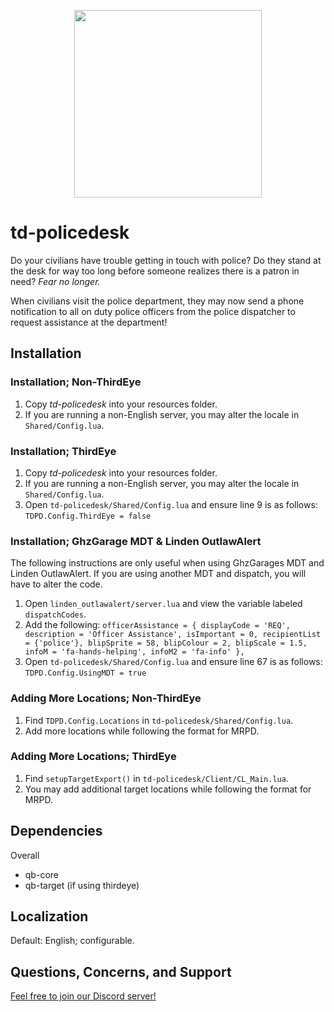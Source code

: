 <p align="center">
  <img align="center" width="auto" height="300" src="https://i.file.glass/Ub76tkvQgI.png">
</p>

# td-policedesk
Do your civilians have trouble getting in touch with police? Do they stand at the desk for way too long before someone realizes there is a patron in need? *Fear no longer.*

When civilians visit the police department, they may now send a phone notification to all on duty police officers from the police dispatcher to request assistance at the department!

## Installation
### Installation; Non-ThirdEye
1. Copy *td-policedesk* into your resources folder.
2. If you are running a non-English server, you may alter the locale in `Shared/Config.lua`.

### Installation; ThirdEye
1. Copy *td-policedesk* into your resources folder.
2. If you are running a non-English server, you may alter the locale in `Shared/Config.lua`.
3. Open `td-policedesk/Shared/Config.lua` and ensure line 9 is as follows: `TDPD.Config.ThirdEye = false`

### Installation; GhzGarage MDT & Linden OutlawAlert
The following instructions are only useful when using GhzGarages MDT and Linden OutlawAlert. If you are using another MDT and dispatch, you will have to alter the code.
1. Open `linden_outlawalert/server.lua` and view the variable labeled `dispatchCodes`.
2. Add the following: `officerAssistance = { displayCode = 'REQ', description = 'Officer Assistance', isImportant = 0, recipientList = {'police'}, blipSprite = 58, blipColour = 2, blipScale = 1.5, infoM = 'fa-hands-helping', infoM2 = 'fa-info' },`
3. Open `td-policedesk/Shared/Config.lua` and ensure line 67 is as follows: `TDPD.Config.UsingMDT = true`

### Adding More Locations; Non-ThirdEye
1. Find `TDPD.Config.Locations` in `td-policedesk/Shared/Config.lua`.
2. Add more locations while following the format for MRPD.

### Adding More Locations; ThirdEye
1. Find `setupTargetExport()` in `td-policedesk/Client/CL_Main.lua`.
2. You may add additional target locations while following the format for MRPD.

## Dependencies
Overall
- qb-core
- qb-target (if using thirdeye)

## Localization
Default: English; configurable.

## Questions, Concerns, and Support
[Feel free to join our Discord server!](https://discord.com/invite/Sft3RpBz2w)
